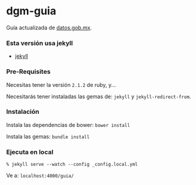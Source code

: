 dgm-guia
========

Guía actualizada de [datos.gob.mx](http://datos.gob.mx).

### Esta versión usa jekyll

- [jekyll](http://jekyllrb.com/)

### Pre-Requisites

Necesitas tener la versión `2.1.2` de ruby, y...

Necesitarás tener instaladas las gemas de: `jekyll` y `jekyll-redirect-from`.

### Instalación

Instala las dependencias de bower: `bower install`

Instala las gemas: `bundle install`

### Ejecuta en local

```
% jekyll serve --watch --config _config.local.yml
```

Ve a: `localhost:4000/guia/`